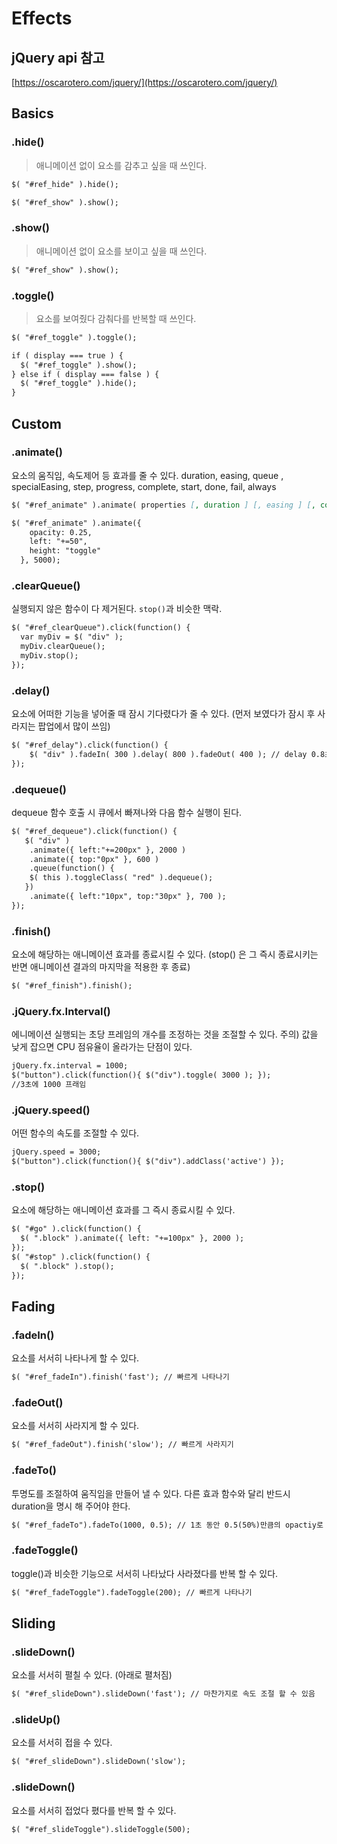 # Effects

## jQuery api 참고
[https://oscarotero.com/jquery/](https://oscarotero.com/jquery/)

## Basics
### .hide()
> 애니메이션 없이 요소를 감추고 싶을 때 쓰인다.
```md
$( "#ref_hide" ).hide();
```
```md
$( "#ref_show" ).show();
```
### .show()
> 애니메이션 없이 요소를 보이고 싶을 때 쓰인다.
```md
$( "#ref_show" ).show();
```
### .toggle()
> 요소를 보여줬다 감춰다를 반복할 때 쓰인다.
```md
$( "#ref_toggle" ).toggle();
```
```md
if ( display === true ) {
  $( "#ref_toggle" ).show();
} else if ( display === false ) {
  $( "#ref_toggle" ).hide();
}
```

## Custom
### .animate()
요소의 움직임, 속도제어 등 효과를 줄 수 있다.
duration, easing, queue , specialEasing, step, progress, complete, start, done, fail, always
```md
$( "#ref_animate" ).animate( properties [, duration ] [, easing ] [, complete ] )
```
```md
$( "#ref_animate" ).animate({
    opacity: 0.25,
    left: "+=50",
    height: "toggle"
  }, 5000);
```
### .clearQueue()
실행되지 않은 함수이 다 제거된다. `stop()`과 비슷한 맥락.
```md
$( "#ref_clearQueue").click(function() {
  var myDiv = $( "div" );
  myDiv.clearQueue();
  myDiv.stop();
});
```
### .delay()
요소에 어떠한 기능을 넣어줄 때 잠시 기다렸다가 줄 수 있다. (먼저 보였다가 잠시 후 사라지는 팝업에서 많이 쓰임)
```md
$( "#ref_delay").click(function() {
	$( "div" ).fadeIn( 300 ).delay( 800 ).fadeOut( 400 ); // delay 0.8초 후 fadeOut
});
```
### .dequeue()
dequeue 함수 호출 시 큐에서 빠져나와 다음 함수 실행이 된다.
```md
$( "#ref_dequeue").click(function() {
   $( "div" )
	.animate({ left:"+=200px" }, 2000 )
	.animate({ top:"0px" }, 600 )
	.queue(function() {
	$( this ).toggleClass( "red" ).dequeue();
   })
    .animate({ left:"10px", top:"30px" }, 700 );
});
```
### .finish()
요소에 해당하는 애니메이션 효과를 종료시킬 수 있다. 
(stop() 은 그 즉시 종료시키는 반면 애니메이션 결과의 마지막을 적용한 후 종료)
```md
$( "#ref_finish").finish();
```
### .jQuery.fx.Interval()
에니메이션 실행되는 초당 프레임의 개수를 조정하는 것을 조절할 수 있다.
주의) 값을 낮게 잡으면 CPU 점유율이 올라가는 단점이 있다.
```md
jQuery.fx.interval = 1000; 
$("button").click(function(){ $("div").toggle( 3000 ); });
//3초에 1000 프래임
```
### .jQuery.speed()
어떤 함수의 속도를 조절할 수 있다.
```md
jQuery.speed = 3000; 
$("button").click(function(){ $("div").addClass('active') });
```
### .stop()
요소에 해당하는 애니메이션 효과를 그 즉시 종료시킬 수 있다.
```md
$( "#go" ).click(function() {
  $( ".block" ).animate({ left: "+=100px" }, 2000 );
});
$( "#stop" ).click(function() {
  $( ".block" ).stop();
});
```

## Fading
### .fadeIn()
요소를 서서히 나타나게 할 수 있다.
```md
$( "#ref_fadeIn").finish('fast'); // 빠르게 나타나기
```
### .fadeOut()
요소를 서서히 사라지게 할 수 있다.
```md
$( "#ref_fadeOut").finish('slow'); // 빠르게 사라지기
```
### .fadeTo()
투명도를 조절하여 움직임을 만들어 낼 수 있다.
다른 효과 함수와 달리 반드시 duration을 명시 해 주어야 한다.
```md
$( "#ref_fadeTo").fadeTo(1000, 0.5); // 1초 동안 0.5(50%)만큼의 opactiy로 처리된다
```
### .fadeToggle()
toggle()과 비슷한 기능으로 서서히 나타났다 사라졌다를 반복 할 수 있다.
```md
$( "#ref_fadeToggle").fadeToggle(200); // 빠르게 나타나기
```

## Sliding
### .slideDown()
요소를 서서히 펼칠 수 있다. (아래로 펼처짐)
```md
$( "#ref_slideDown").slideDown('fast'); // 마찬가지로 속도 조절 할 수 있음
```
### .slideUp()
요소를 서서히 접을 수 있다.
```md
$( "#ref_slideDown").slideDown('slow'); 
```
### .slideDown()
요소를 서서히 접었다 폈다를 반복 할 수 있다.
```md
$( "#ref_slideToggle").slideToggle(500); 
```